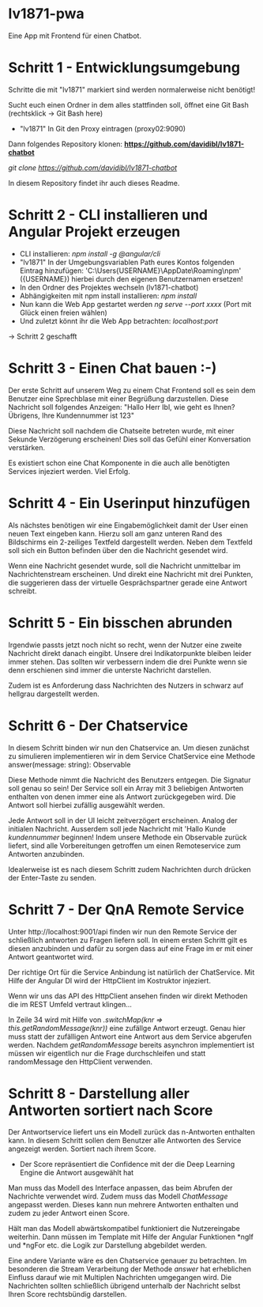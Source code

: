 # lv1871-pwa
Eine App mit Frontend für einen Chatbot.


# Schritt 1 - Entwicklungsumgebung

Schritte die mit "lv1871" markiert sind werden normalerweise nicht benötigt!

Sucht euch einen Ordner in dem alles stattfinden soll, öffnet eine Git Bash (rechtsklick -> Git Bash here)

- "lv1871" In Git den Proxy eintragen (proxy02:9090)

Dann folgendes Repository klonen:
**https://github.com/davidibl/lv1871-chatbot**

*git clone https://github.com/davidibl/lv1871-chatbot*

In diesem Repository findet ihr auch dieses Readme.

# Schritt 2 - CLI installieren und Angular Projekt erzeugen

- CLI installieren: *npm install -g @angular/cli*
- "lv1871" In der Umgebungsvariablen Path eures Kontos folgenden Eintrag hinzufügen: 'C:\Users\{USERNAME}\AppDate\Roaming\npm' ({USERNAME}) hierbei durch den eigenen Benutzernamen ersetzen!
- In den Ordner des Projektes wechseln (lv1871-chatbot)
- Abhängigkeiten mit npm install installieren: *npm install*
- Nun kann die Web App gestartet werden *ng serve --port xxxx* (Port mit Glück einen freien wählen)
- Und zuletzt könnt ihr die Web App betrachten: *localhost:port*

-> Schritt 2 geschafft

# Schritt 3 - Einen Chat bauen :-)

Der erste Schritt auf unserem Weg zu einem Chat Frontend soll es sein dem Benutzer eine Sprechblase mit einer Begrüßung
darzustellen.
Diese Nachricht soll folgendes Anzeigen:
"Hallo Herr Ibl, wie geht es Ihnen? Übrigens, Ihre Kundennummer ist 123"

Diese Nachricht soll nachdem die Chatseite betreten wurde, mit einer Sekunde Verzögerung erscheinen! Dies soll
das Gefühl einer Konversation verstärken.

Es existiert schon eine Chat Komponente in die auch alle benötigten Services injeziert werden.
Viel Erfolg.


# Schritt 4 - Ein Userinput hinzufügen

Als nächstes benötigen wir eine Eingabemöglichkeit damit der User einen neuen Text eingeben kann.
Hierzu soll am ganz unteren Rand des Bildschirms ein 2-zeiliges Textfeld dargestellt werden.
Neben dem Textfeld soll sich ein Button befinden über den die Nachricht gesendet wird.

Wenn eine Nachricht gesendet wurde, soll die Nachricht unmittelbar im Nachrichtenstream erscheinen.
Und direkt eine Nachricht mit drei Punkten, die suggerieren dass der virtuelle Gesprächspartner
gerade eine Antwort schreibt.


# Schritt 5 - Ein bisschen abrunden

Irgendwie passts jetzt noch nicht so recht, wenn der Nutzer eine zweite Nachricht direkt danach eingibt.
Unsere drei Indikatorpunkte bleiben leider immer stehen.
Das sollten wir verbessern indem die drei Punkte wenn sie denn erschienen sind immer die unterste Nachricht darstellen.

Zudem ist es Anforderung dass Nachrichten des Nutzers in schwarz auf hellgrau dargestellt werden.


# Schritt 6 - Der Chatservice

In diesem Schritt binden wir nun den Chatservice an.
Um diesen zunächst zu simulieren implementieren wir in dem Service ChatService eine Methode
answer(message: string): Observable<ChatMessage>

Diese Methode nimmt die Nachricht des Benutzers entgegen. Die Signatur soll genau so sein!
Der Service soll ein Array mit 3 beliebigen Antworten enthalten von denen immer eine als Antwort zurückgegeben wird.
Die Antwort soll hierbei zufällig ausgewählt werden.

Jede Antwort soll in der UI leicht zeitverzögert erscheinen. Analog der initialen Nachricht.
Ausserdem soll jede Nachricht mit 'Hallo Kunde *kundennummer* beginnen!
Indem unsere Methode ein Observable zurück liefert, sind alle Vorbereitungen getroffen um einen Remoteservice
zum Antworten anzubinden.

Idealerweise ist es nach diesem Schritt zudem Nachrichten durch drücken der Enter-Taste zu senden.


# Schritt 7 - Der QnA Remote Service

Unter http://localhost:9001/api finden wir nun den Remote Service der schließlich antworten zu Fragen liefern soll.
In einem ersten Schritt gilt es diesen anzubinden und dafür zu sorgen dass auf eine Frage im er mit einer Antwort 
geantwortet wird.

Der richtige Ort für die Service Anbindung ist natürlich der ChatService. Mit Hilfe der Angular DI wird der
HttpClient im Kostruktor injeziert.

Wenn wir uns das API des HttpClient ansehen finden wir direkt Methoden die im REST Umfeld vertraut klingen...

In Zeile 34 wird mit Hilfe von *.switchMap(knr => this.getRandomMessage(knr))* eine zufällge Antwort erzeugt.
Genau hier muss statt der zufälligen Antwort eine Antwort aus dem Service abgerufen werden. Nachdem *getRandomMessage*
bereits asynchron implementiert ist müssen wir eigentlich nur die Frage durchschleifen und statt randomMessage den
HttpClient verwenden.


# Schritt 8 - Darstellung aller Antworten sortiert nach Score

Der Antwortservice liefert uns ein Modell zurück das n-Antworten enthalten kann.
In diesem Schritt sollen dem Benutzer alle Antworten des Service angezeigt werden. Sortiert nach ihrem Score.

* Der Score repräsentiert die Confidence mit der die Deep Learning Engine die Antwort ausgewählt hat

Man muss das Modell des Interface anpassen, das beim Abrufen der Nachrichte verwendet wird. Zudem muss das
Modell *ChatMessage* angepasst werden. Dieses kann nun mehrere Antworten enthalten und zudem zu jeder Antwort einen
Score.

Hält man das Modell abwärtskompatibel funktioniert die Nutzereingabe weiterhin. Dann müssen im Template mit Hilfe
der Angular Funktionen *ngIf und *ngFor etc. die Logik zur Darstellung abgebildet werden.

Eine andere Variante wäre es den Chatservice genauer zu betrachten. 
Im besonderen die Stream Verarbeitung der Methode *answer* hat erheblichen Einfluss darauf wie mit Multiplen
Nachrichten umgegangen wird.
Die Nachrichten sollten schließlich übrigend unterhalb der Nachricht selbst Ihren Score rechtsbündig darstellen. 

